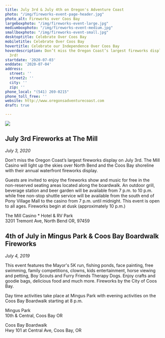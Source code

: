 ```yaml
---
title: July 3rd & July 4th on Oregon's Adventure Coast
photo: "/img/fireworks-event-page-header.jpg"
photo_alt: Fireworks over Coos Bay
largeboxphoto: "/img/fireworks-event-large.jpg"
mediumboxphoto: "/img/fireworks-event-medium.jpg"
smallboxphoto: "/img/fireworks-event-small.jpg"
desktoptitle: Celebrate Over Coos Bay
mobiletitle: Celebrate Over Coos Bay
hovertitle: Celebrate our Independence Over Coos Bay
hoverdescription: Don’t miss the Oregon Coast’s largest fireworks display on July
  3rd!
startdate: '2020-07-03'
enddate: '2020-07-04'
address:
  street: ''
  street2: ''
  city: ''
  zip: ''
phone_local: "(541) 269-0215"
phone_toll_free: ''
website: http://www.oregonsadventurecoast.com
draft: true

---
```

![](/img/fireworks-event-blog-695x322.jpg)

## July 3rd Fireworks at The Mill

_July 3, 2020_

Don’t miss the Oregon Coast’s largest fireworks display on July 3rd. The Mill Casino will light up the skies over North Bend and the Coos Bay shoreline with their annual waterfront fireworks display.

Guests are invited to enjoy the fireworks show and music for free in the non-reserved seating areas located along the boardwalk. An outdoor grill, beverage station and beer garden will be available from 7 p.m. to 10 p.m. while free non-stop shuttle service will be available from the south end of Pony Village Mall to the casino from 7 p.m. until midnight. This event is open to all ages. Fireworks begin at dusk (approximately 10 p.m.)

The Mill Casino * Hotel & RV Park  
3201 Tremont Ave, North Bend OR, 97459

## 4th of July in Mingus Park & Coos Bay Boardwalk Fireworks

_July 4, 2019_

This event features the Mayor's 5K run, fishing ponds, face painting, free swimming, family competitions, clowns, kids entertainment, horse viewing and petting, Boy Scouts and Furry Friends Therapy Dogs. Enjoy crafts and goodie bags, delicious food and much more. Fireworks by the City of Coos Bay.

Day time activities take place at Mingus Park with evening activities on the Coos Bay Boardwalk starting at 8 p.m.

Mingus Park  
10th & Central, Coos Bay OR

Coos Bay Boardwalk  
Hwy 101 at Central Ave, Coos Bay, OR